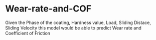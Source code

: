 # Wear-rate-and-COF
Given the Phase of the coating, Hardness value, Load, Sliding Distace,  Sliding Velocity this model would be able to predict Wear rate and Coefficient of Friction
